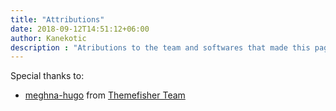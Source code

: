```yaml
---
title: "Attributions"
date: 2018-09-12T14:51:12+06:00
author: Kanekotic
description : "Atributions to the team and softwares that made this page possible"
---
```

Special thanks to:

- [meghna-hugo](https://github.com/themefisher/meghna-hugo) from [Themefisher Team](http://www.themefisher.com)
